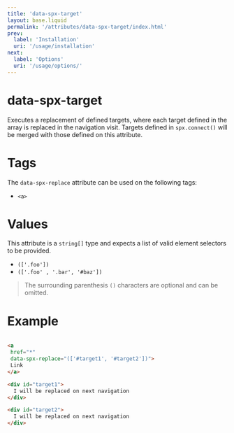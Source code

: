 ```yaml
---
title: 'data-spx-target'
layout: base.liquid
permalink: '/attributes/data-spx-target/index.html'
prev:
  label: 'Installation'
  uri: '/usage/installation'
next:
  label: 'Options'
  uri: '/usage/options/'
---
```


# data-spx-target

Executes a replacement of defined targets, where each target defined in the array is replaced in the navigation visit. Targets defined in `spx.connect()` will be merged with those defined on this attribute.

# Tags

The `data-spx-replace` attribute can be used on the following tags:

- `<a>`

# Values

This attribute is a `string[]` type and expects a list of valid element selectors to be provided.

- `(['.foo'])`
- `(['.foo' , '.bar', '#baz'])`

> The surrounding parenthesis `()` characters are optional and can be omitted.

# Example

<!-- prettier-ignore -->
```html

<a
 href="*"
 data-spx-replace="(['#target1', '#target2'])">
 Link
</a>

<div id="target1">
  I will be replaced on next navigation
</div>

<div id="target2">
  I will be replaced on next navigation
</div>

```
